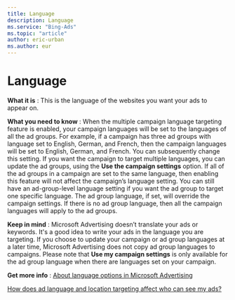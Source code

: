 ```yaml
---
title: Language
description: Language
ms.service: "Bing-Ads"
ms.topic: "article"
author: eric-urban
ms.author: eur
---
```


# Language

**What it is** : This is the language of the websites you want your ads to appear on.

**What you need to know** : When the multiple campaign language targeting feature is enabled, your campaign languages will be set to the languages of all the ad groups. For example, if a campaign has three ad groups with language set to English, German, and French, then the campaign languages will be set to English, German, and French. You can subsequently change this setting. If you want the campaign to target multiple languages, you can update the ad groups, using the **Use the campaign settings** option. If all of the ad groups in a campaign are set to the same language, then enabling this feature will not affect the campaign’s language setting.
You can still have an ad-group-level language setting if you want the ad group to target one specific language. The ad group language, if set, will override the campaign settings. If there is no ad group language, then all the campaign languages will apply to the ad groups.

**Keep in mind** : Microsoft Advertising doesn’t translate your ads or keywords. It's a good idea to write your ads in the language you are targeting. If you choose to update your campaign or ad group languages at a later time, Microsoft Advertising does not copy ad group languages to campaigns. Please note that **Use my campaign settings** is only available for the ad group language when there are languages set on your campaign.

**Get more info** :
[About language options in Microsoft Advertising](../hlp_BA_CONC_AboutLanguageOptions.md)

[How does ad language and location targeting affect who can see my ads?](../hlp_BA_CONC_LocTargetAndLang.md)


